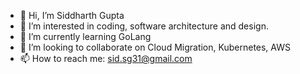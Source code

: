- 👋 Hi, I’m Siddharth Gupta
- 👀 I’m interested in coding, software architecture and design.
- 🌱 I’m currently learning GoLang
- 💞️ I’m looking to collaborate on Cloud Migration, Kubernetes, AWS
- 📫 How to reach me: sid.sg31@gmail.com

<!---
sid063/sid063 is a ✨ special ✨ repository because its `README.md` (this file) appears on your GitHub profile.
You can click the Preview link to take a look at your changes.
--->
